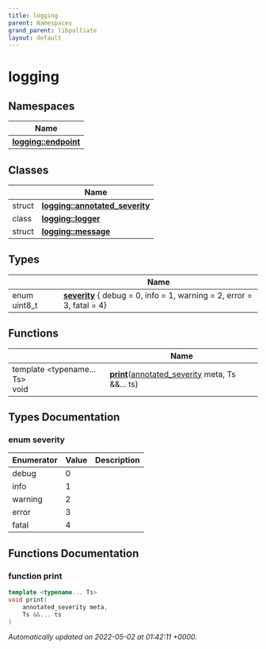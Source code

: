 ```yaml
---
title: logging
parent: Namespaces
grand_parent: libpalliate
layout: default
---
```


# logging



## Namespaces

| Name           |
| -------------- |
| **[logging::endpoint](/libpalliate/generated/Namespaces/namespacelogging_1_1endpoint)**  |

## Classes

|                | Name           |
| -------------- | -------------- |
| struct | **[logging::annotated_severity](/libpalliate/generated/Classes/structlogging_1_1annotated__severity)**  |
| class | **[logging::logger](/libpalliate/generated/Classes/classlogging_1_1logger)**  |
| struct | **[logging::message](/libpalliate/generated/Classes/structlogging_1_1message)**  |

## Types

|                | Name           |
| -------------- | -------------- |
| enum uint8_t | **[severity](/libpalliate/generated/Namespaces/namespacelogging#enum-severity)** { debug = 0, info = 1, warning = 2, error = 3, fatal = 4} |

## Functions

|                | Name           |
| -------------- | -------------- |
| template <typename... Ts\> <br>void | **[print](/libpalliate/generated/Namespaces/namespacelogging#function-print)**([annotated_severity](/libpalliate/generated/Classes/structlogging_1_1annotated__severity) meta, Ts &&... ts) |

## Types Documentation

### enum severity

| Enumerator | Value | Description |
| ---------- | ----- | ----------- |
| debug | 0|   |
| info | 1|   |
| warning | 2|   |
| error | 3|   |
| fatal | 4|   |





## Functions Documentation

### function print

```cpp
template <typename... Ts>
void print(
    annotated_severity meta,
    Ts &&... ts
)
```







_Automatically updated on 2022-05-02 at 01:42:11 +0000._
